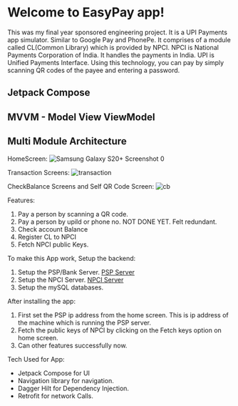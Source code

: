 # Welcome to EasyPay app!

This was my final year sponsored engineering project. It is a UPI Payments app simulator. Similar to Google Pay and PhonePe.
It comprises of a module called CL(Common Library) which is provided by NPCI.
NPCI is National Payments Corporation of India. It handles the payments in India.
UPI is Unified Payments Interface. Using this technology, you can pay by simply scanning QR codes of the payee and entering a password.

## Jetpack Compose
## MVVM - Model View ViewModel
## Multi Module Architecture

HomeScreen:
![Samsung Galaxy S20+ Screenshot 0](https://github.com/Anand-Avinash-Bhalerao/EasyPay/assets/87852860/5550ad4f-7a0d-4099-a098-c6487f148847)

Transaction Screens:
![transaction](https://github.com/Anand-Avinash-Bhalerao/EasyPay/assets/87852860/f1e7e3b7-b492-4e74-84ef-122b22b1dc1c)

CheckBalance Screens and Self QR Code Screen:
![cb](https://github.com/Anand-Avinash-Bhalerao/EasyPay/assets/87852860/a80e35ca-88d3-49e3-ac74-992cf863dfd4)

Features:
1. Pay a person by scanning a QR code.
2. Pay a person by upiId or phone no. NOT DONE YET. Felt redundant.
3. Check account Balance
4. Register CL to NPCI
5. Fetch NPCI public Keys.

To make this App work, Setup the backend:
1. Setup the PSP/Bank Server. [PSP Server](https://github.com/Anand-Avinash-Bhalerao/PSP-Bank-Server---Springboot)
2. Setup the NPCI Server. [NPCI Server](https://github.com/Anand-Avinash-Bhalerao/NPCI-Server---Springboot)
3. Setup the mySQL databases.

After installing the app:
1. First set the PSP ip address from the home screen. This is ip address of the machine which is running the PSP server.
2. Fetch the public keys of NPCI by clicking on the Fetch keys option on home screen.
3. Can other features successfully now.

Tech Used for App: 
* Jetpack Compose for UI
* Navigation library for navigation.
* Dagger Hilt for Dependency Injection.
* Retrofit for network Calls.
